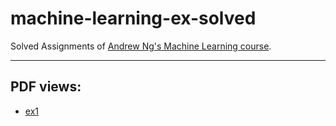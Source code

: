 # machine-learning-ex-solved

Solved Assignments of [Andrew Ng's Machine Learning course](https://www.coursera.org/learn/machine-learning/).

-------

## PDF views:

+ [ex1](machine-learning-ex1/ex1.pdf)  
